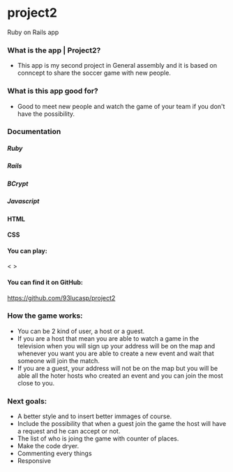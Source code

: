 # project2
Ruby on Rails app


### What is the app | Project2?


 * This app is my second project in General assembly and it is based on conncept to share the soccer game with new people. 
 
### What is this app good for?
 
 * Good to meet new people and watch the game of your team if you don't have the possibility.
  

 ### Documentation
 
 ##### Ruby
 ##### Rails
 ##### BCrypt
 ##### Javascript
 ####  HTML
 #### CSS

#### You can play:
<     >
#### You can find it on GitHub:
<https://github.com/93lucasp/project2>


### How the game works:
* You can be 2 kind of user, a host or a guest.
* If you are a host that mean you are able to watch a game in the television when you will sign up your address will be on the map and whenever you want you are able to create a new event and wait that someone will join the match.
* If you are a guest, your address will not be on the map but you will be able all the hoter hosts who created an event and you can join the most close to you.


### Next goals: 
* A better style and to insert better immages of course.
* Include the possibility that when a guest join the game the host will have a request and he can accept or not.
* The list of who is joing the game with counter of places.
* Make the code dryer.
* Commenting every things
* Responsive





